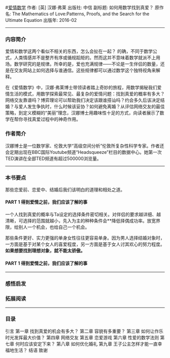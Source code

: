 #[爱情数学](https://book.douban.com/subject/26713251/)
作者:  [英] 汉娜·弗莱
出版社: 中信
副标题: 如何用数学找到真爱？
原作名: The Mathematics of Love:Patterns, Proofs, and the Search for the Ultimate Equation
出版年: 2016-02
***
### 内容简介 
爱情和数学这两个看似不相关的东西，怎么会扯在一起？
的确，不同于数学公式，人类情感并不是整齐有序或循规蹈矩的。然而这并不意味着数学就派不上用场。数学研究的是规律。所幸的是，爱也充满规律——不论是一生伴侣的数量，还是在交友网站上如何选择与谁通信。这些规律都可以通过数学这个独特视角来解释。

在《爱情数学》中，汉娜·弗莱博士带领读者踏上奇妙的旅程，用数学揭秘我们爱情生活的模式，用数学探索最常见、最复杂的爱情问题：找到真爱的概率有多大？网络交友靠谱吗？博弈理论可以帮助我们决定该跟谁搭讪吗？约会多久后该决定结婚？与爱人发生争执时，什么时候该妥协？如何避免离婚？从评估网络交友的最佳策略，到定义模糊的“美丽”理念，汉娜博士用趣味性十足的方式，向读者展示了数学在帮你寻找真爱过程中的神奇作用。

### 作者简介 
汉娜博士是一位数学家、伦敦大学“高级空间分析”伦敦所复杂性科学专家。作者还会定期出现在BBC国际Youtube频道“Headsqueeze”栏目的数据中心。她第一次TED演讲在全部TED频道有超过500000浏览量。

***
### 本书要点
那些恋爱前、恋爱中、结婚后我们该明白的道理和相处之道。

#### PART 1 得到爱情之前，我们应该了解的事
一个人找到真爱的概率与Ta设定的选择条件密切相关。对伴侣的要求越详细、越清晰，可选择的范围就越小，先入为主的种种条件会**降低择偶成功率。放宽界限，给别人一个机会，也给自己一个机会。

那些条件更好、实力更强的单身女性往往更容易单身。因为男人选择结婚对象时，一方面是基于对某个女人的喜爱程度，另一方面是基于女人讨其欢心的努力程度。**如果想要找到理想对象，就不能太骄傲。**

#### PART 1 得到爱情之前，我们应该了解的事
***
### 感悟启发
### 拓展阅读
***
### 目录
引言
第一章 找到真爱的机会有多大？
第二章 容貌有多重要？
第三章 如何让作乐时光发挥最大价值？
第四章 网络交友
第五章 恋爱游戏
第六章 性爱的数学法则
第七章 何时应该安定下来？
第八章 如何优化婚礼
第九章 王子公主怎样才能一直幸福地生活？
结语
致谢
